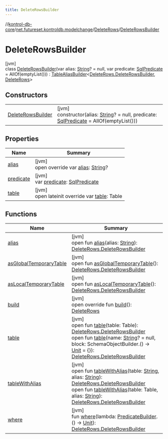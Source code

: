 ```yaml
---
title: DeleteRowsBuilder
---
```

//[kontrol-db-core](../../../../index.html)/[net.futureset.kontroldb.modelchange](../../index.html)/[DeleteRows](../index.html)/[DeleteRowsBuilder](index.html)



# DeleteRowsBuilder



[jvm]\
class [DeleteRowsBuilder](index.html)(var alias: [String](https://kotlinlang.org/api/latest/jvm/stdlib/kotlin/-string/index.html)? = null, var predicate: [SqlPredicate](../../-sql-predicate/index.html) = AllOf(emptyList())) : [TableAliasBuilder](../../-table-alias-builder/index.html)&lt;[DeleteRows.DeleteRowsBuilder](index.html), [DeleteRows](../index.html)&gt;



## Constructors


| | |
|---|---|
| [DeleteRowsBuilder](-delete-rows-builder.html) | [jvm]<br>constructor(alias: [String](https://kotlinlang.org/api/latest/jvm/stdlib/kotlin/-string/index.html)? = null, predicate: [SqlPredicate](../../-sql-predicate/index.html) = AllOf(emptyList())) |


## Properties


| Name | Summary |
|---|---|
| [alias](alias.html) | [jvm]<br>open override var [alias](alias.html): [String](https://kotlinlang.org/api/latest/jvm/stdlib/kotlin/-string/index.html)? |
| [predicate](predicate.html) | [jvm]<br>var [predicate](predicate.html): [SqlPredicate](../../-sql-predicate/index.html) |
| [table](table.html) | [jvm]<br>open lateinit override var [table](table.html): Table |


## Functions


| Name | Summary |
|---|---|
| [alias](../../-table-alias-builder/alias.html) | [jvm]<br>open fun [alias](../../-table-alias-builder/alias.html)(alias: [String](https://kotlinlang.org/api/latest/jvm/stdlib/kotlin/-string/index.html)): [DeleteRows.DeleteRowsBuilder](index.html) |
| [asGlobalTemporaryTable](../../-table-builder/as-global-temporary-table.html) | [jvm]<br>open fun [asGlobalTemporaryTable](../../-table-builder/as-global-temporary-table.html)(): [DeleteRows.DeleteRowsBuilder](index.html) |
| [asLocalTemporaryTable](../../-table-builder/as-local-temporary-table.html) | [jvm]<br>open fun [asLocalTemporaryTable](../../-table-builder/as-local-temporary-table.html)(): [DeleteRows.DeleteRowsBuilder](index.html) |
| [build](build.html) | [jvm]<br>open override fun [build](build.html)(): [DeleteRows](../index.html) |
| [table](../../-table-builder/table.html) | [jvm]<br>open fun [table](../../-table-builder/table.html)(table: Table): [DeleteRows.DeleteRowsBuilder](index.html)<br>open fun [table](../../-table-builder/table.html)(name: [String](https://kotlinlang.org/api/latest/jvm/stdlib/kotlin/-string/index.html)? = null, block: SchemaObjectBuilder.() -&gt; [Unit](https://kotlinlang.org/api/latest/jvm/stdlib/kotlin/-unit/index.html) = {}): [DeleteRows.DeleteRowsBuilder](index.html) |
| [tableWithAlias](../../-table-alias-builder/table-with-alias.html) | [jvm]<br>open fun [tableWithAlias](../../-table-alias-builder/table-with-alias.html)(table: [String](https://kotlinlang.org/api/latest/jvm/stdlib/kotlin/-string/index.html), alias: [String](https://kotlinlang.org/api/latest/jvm/stdlib/kotlin/-string/index.html)): [DeleteRows.DeleteRowsBuilder](index.html)<br>open fun [tableWithAlias](../../-table-alias-builder/table-with-alias.html)(table: Table, alias: [String](https://kotlinlang.org/api/latest/jvm/stdlib/kotlin/-string/index.html)): [DeleteRows.DeleteRowsBuilder](index.html) |
| [where](where.html) | [jvm]<br>fun [where](where.html)(lambda: [PredicateBuilder](../../-predicate-builder/index.html).() -&gt; [Unit](https://kotlinlang.org/api/latest/jvm/stdlib/kotlin/-unit/index.html)): [DeleteRows.DeleteRowsBuilder](index.html) |

